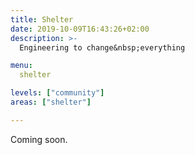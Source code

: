 ```yaml
---
title: Shelter
date: 2019-10-09T16:43:26+02:00
description: >-
  Engineering to change&nbsp;everything

menu:
  shelter

levels: ["community"]
areas: ["shelter"]

---
```


Coming soon.